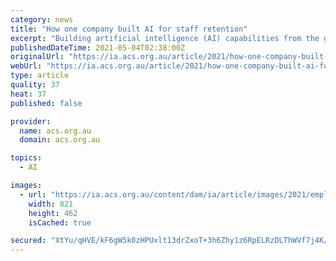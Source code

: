 ```yaml
---
category: news
title: "How one company built AI for staff retention"
excerpt: "Building artificial intelligence (AI) capabilities from the ground up can be daunting, but the analytics expertise of a University of Technology Sydney (UTS) team helped Australian HR software developer Elmo Software climb the steep learning curve to build AI that predicts when employees are likely to leave the company."
publishedDateTime: 2021-05-04T02:38:00Z
originalUrl: "https://ia.acs.org.au/article/2021/how-one-company-built-ai-for-staff-retention.html"
webUrl: "https://ia.acs.org.au/article/2021/how-one-company-built-ai-for-staff-retention.html"
type: article
quality: 37
heat: 37
published: false

provider:
  name: acs.org.au
  domain: acs.org.au

topics:
  - AI

images:
  - url: "https://ia.acs.org.au/content/dam/ia/article/images/2021/employee%20quitting.jpg"
    width: 821
    height: 462
    isCached: true

secured: "XtYu/qHVE/kF6gW5k0zHPUxlt13drZxoT+3h6Zhy1z6RpELRzDLThWVf7j4K/5kx9qaGJ1QRm1mCj6+1jb4lp0x5xo5Ewv8v86ArS7MFErdKPT1m04+CW+wuLYr27G/UIS/2XVUMqT8GlPEaLaGP93fDy5F5kOJNkjYoFKZRZJZ+bvOIwVC2fz7zdmfTDKSYaLQr7n9nuY9JA7xCFckwElTIcyXlkZFDyYud9ebnCEqClYVzKAm8Ilt1IJwKpy0lTc+CUJmy9NhMCq/hc/S0xxR1E6VDd553muh0N7w30Oese4RTpOul6vcOFQsMPmVh5IcHBNZtxTNvYXEu8Nze+T1+M37KhDnNOKpi7GOnT2I=;bR3M8KGv852KP9P/DnlHag=="
---
```


